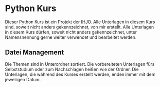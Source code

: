 # Python Kurs

Dieser Python Kurs ist ein Projekt der [IHJO](https://ihjo.de/). Alle Unterlagen in diesem Kurs sind, soweit nicht anders gekennzeichnet, von mir erstellt. Alle Unterlagen in diesem Kurs dürfen, soweit nicht anders gekennzeichnet, unter Namensnennung gerne weiter verwendet und bearbeitet werden.

## Datei Management

Die Themen sind in Unterordner sortiert. Die vorbereiteten Unterlagen fürs Selbststudium oder zum Nachschlagen heißen wie der Ordner. Die Unterlagen, die während des Kurses erstellt werden, enden immer mit dem jeweiligen Datum.
